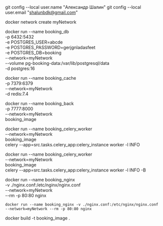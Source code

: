 
git config --local user.name "Александр Шалин"
git config --local user.email "shalunbdk@gmail.com"

docker network create myNetwork

docker run --name booking_db \
    -p 6432:5432 \
    -e POSTGRES_USER=abcde \
    -e POSTGRES_PASSWORD=gerjgnladasfeet \
    -e POSTGRES_DB=booking \
    --network=myNetwork \
    --volume pg-booking-data:/var/lib/postgresql/data \
    -d postgres:16

docker run --name booking_cache \
    -p 7379:6379 \
    --network=myNetwork \
    -d redis:7.4

docker run --name booking_back \
    -p 7777:8000 \
    --network=myNetwork \
    booking_image

docker run --name booking_celery_worker \
    --network=myNetwork \
    booking_image \
    celery --app=src.tasks.celery_app:celery_instance worker -l INFO

docker run --name booking_celery_worker \
    --network=myNetwork \
    booking_image \
    celery --app=src.tasks.celery_app:celery_instance worker -l INFO -B

docker run --name booking_nginx \
    -v ./nginx.conf:/etc/nginx/nginx.conf \
    --network=myNetwork \
    --rm -p 80:80 nginx

    docker run --name booking_nginx -v ./nginx.conf:/etc/nginx/nginx.conf --network=myNetwork --rm -p 80:80 nginx

docker build -t booking_image .

